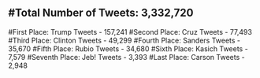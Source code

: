 #Total Number of Tweets: 3,332,720 
---
#First Place: Trump Tweets - 157,241
#Second Place: Cruz Tweets - 77,493
#Third Place: Clinton Tweets - 49,299
#Fourth Place: Sanders Tweets - 35,670
#Fifth Place: Rubio Tweets - 34,680
#Sixth Place: Kasich Tweets - 7,579
#Seventh Place: Jeb! Tweets - 3,393
#Last Place: Carson Tweets - 2,948
